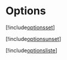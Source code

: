 # Options

[!include[optionsset](options.optionsset.autogen.md)]

[!include[optionsunset](options.optionsunset.autogen.md)]

[!include[optionsliste](options.optionsliste.autogen.md)]


































































































































